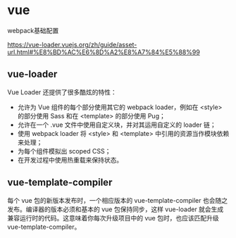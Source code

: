 

# vue

webpack基础配置

https://vue-loader.vuejs.org/zh/guide/asset-url.html#%E8%BD%AC%E6%8D%A2%E8%A7%84%E5%88%99


## vue-loader

Vue Loader 还提供了很多酷炫的特性：

- 允许为 Vue 组件的每个部分使用其它的 webpack loader，例如在 \<style> 的部分使用 Sass 和在 \<template> 的部分使用 Pug；  
- 允许在一个 .vue 文件中使用自定义块，并对其运用自定义的 loader 链；
- 使用 webpack loader 将 \<style> 和 \<template> 中引用的资源当作模块依赖来处理；
- 为每个组件模拟出 scoped CSS；
- 在开发过程中使用热重载来保持状态。


## vue-template-compiler

每个 vue 包的新版本发布时，一个相应版本的 vue-template-compiler 也会随之发布。编译器的版本必须和基本的 vue 包保持同步，这样 vue-loader 就会生成兼容运行时的代码。这意味着你每次升级项目中的 vue 包时，也应该匹配升级 vue-template-compiler。


